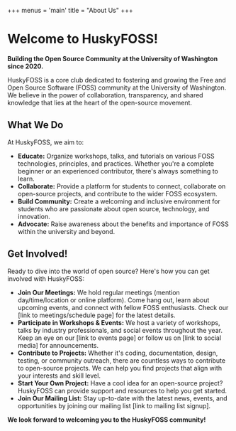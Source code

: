 +++
menus = 'main'
title = "About Us"
+++

# Welcome to HuskyFOSS!

**Building the Open Source Community at the University of Washington since 2020.**

HuskyFOSS is a core club dedicated to fostering and growing the Free and Open Source Software (FOSS) community at the University of Washington. We believe in the power of collaboration, transparency, and shared knowledge that lies at the heart of the open-source movement.

## What We Do

At HuskyFOSS, we aim to:

* **Educate:** Organize workshops, talks, and tutorials on various FOSS technologies, principles, and practices. Whether you're a complete beginner or an experienced contributor, there's always something to learn.
* **Collaborate:** Provide a platform for students to connect, collaborate on open-source projects, and contribute to the wider FOSS ecosystem.
* **Build Community:** Create a welcoming and inclusive environment for students who are passionate about open source, technology, and innovation.
* **Advocate:** Raise awareness about the benefits and importance of FOSS within the university and beyond.

## Get Involved!

Ready to dive into the world of open source? Here's how you can get involved with HuskyFOSS:

* **Join Our Meetings:** We hold regular meetings (mention day/time/location or online platform). Come hang out, learn about upcoming events, and connect with fellow FOSS enthusiasts. Check our [link to meetings/schedule page] for the latest details.
* **Participate in Workshops & Events:** We host a variety of workshops, talks by industry professionals, and social events throughout the year. Keep an eye on our [link to events page] or follow us on [link to social media] for announcements.
* **Contribute to Projects:** Whether it's coding, documentation, design, testing, or community outreach, there are countless ways to contribute to open-source projects. We can help you find projects that align with your interests and skill level.
* **Start Your Own Project:** Have a cool idea for an open-source project? HuskyFOSS can provide support and resources to help you get started.
* **Join Our Mailing List:** Stay up-to-date with the latest news, events, and opportunities by joining our mailing list [link to mailing list signup].

<!-- ## Our Projects

(Optional: If you have specific club projects, highlight them here)

At HuskyFOSS, our members are involved in a variety of exciting open-source projects, including:

* [Project Name 1]: [Brief description of the project and its goals.]
* [Project Name 2]: [Brief description of the project and its goals.]
* ...and many more!

We encourage members to explore their interests and contribute to projects that resonate with them. -->

**We look forward to welcoming you to the HuskyFOSS community!**
